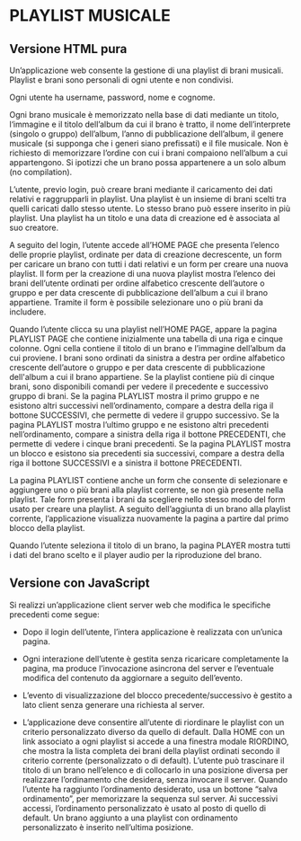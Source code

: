 # PLAYLIST MUSICALE

## Versione HTML pura

Un’applicazione web consente la gestione di una playlist di brani musicali. Playlist e brani sono personali di ogni utente e non condivisi.

Ogni utente ha username, password, nome e cognome.

Ogni brano musicale è memorizzato nella base di dati mediante un titolo, l‘immagine e il titolo dell’album da cui il brano è tratto, il nome dell’interprete (singolo o gruppo) dell’album, l’anno di pubblicazione dell’album, il genere musicale (si supponga che i generi siano prefissati) e il file musicale. Non è richiesto di memorizzare l’ordine con cui i brani compaiono nell’album a cui appartengono. Si ipotizzi che un brano possa appartenere a un solo album (no compilation).

L’utente, previo login, può creare brani mediante il caricamento dei dati relativi e raggrupparli in playlist. Una playlist è un insieme di brani scelti tra quelli caricati dallo stesso utente. Lo stesso brano può essere inserito in più playlist. Una playlist ha un titolo e una data di creazione ed è associata al suo creatore.

A seguito del login, l’utente accede all’HOME PAGE che presenta l’elenco delle proprie playlist, ordinate per data di creazione decrescente, un form per caricare un brano con tutti i dati relativi e un form per creare una nuova playlist. Il form per la creazione di una nuova playlist mostra l’elenco dei brani dell’utente ordinati per ordine alfabetico crescente dell’autore o gruppo e per data crescente di pubblicazione dell’album a cui il brano appartiene. Tramite il form è possibile selezionare uno o più brani da includere.

Quando l’utente clicca su una playlist nell’HOME PAGE, appare la pagina PLAYLIST PAGE che contiene inizialmente una tabella di una riga e cinque colonne. Ogni cella contiene il titolo di un brano e l’immagine dell’album da cui proviene. I brani sono ordinati da sinistra a destra per ordine alfabetico crescente dell’autore o gruppo e per data crescente di pubblicazione dell'album a cui il brano appartiene. Se la playlist contiene più di cinque brani, sono disponibili comandi per vedere il precedente e successivo gruppo di brani. Se la pagina PLAYLIST mostra il primo gruppo e ne esistono altri successivi nell’ordinamento, compare a destra della riga il bottone SUCCESSIVI, che permette di vedere il gruppo successivo. Se la pagina PLAYLIST mostra l’ultimo gruppo e ne esistono altri precedenti nell’ordinamento, compare a sinistra della riga il bottone PRECEDENTI, che permette di vedere i cinque brani precedenti. Se la pagina PLAYLIST mostra un blocco e esistono sia precedenti sia successivi, compare a destra della riga il bottone SUCCESSIVI e a sinistra il bottone PRECEDENTI.

La pagina PLAYLIST contiene anche un form che consente di selezionare e aggiungere uno o più brani alla playlist corrente, se non già presente nella playlist. Tale form presenta i brani da scegliere nello stesso modo del form usato per creare una playlist. A seguito dell’aggiunta di un brano alla playlist corrente, l’applicazione visualizza nuovamente la pagina a partire dal primo blocco della playlist.

Quando l’utente seleziona il titolo di un brano, la pagina PLAYER mostra tutti i dati del brano scelto e il player audio per la riproduzione del brano.

## Versione con JavaScript

Si realizzi un’applicazione client server web che modifica le specifiche precedenti come segue:

- Dopo il login dell’utente, l’intera applicazione è realizzata con un’unica pagina.

- Ogni interazione dell’utente è gestita senza ricaricare completamente la pagina, ma produce l’invocazione asincrona del server e l’eventuale modifica del contenuto da aggiornare a seguito dell’evento.

- L’evento di visualizzazione del blocco precedente/successivo è gestito a lato client senza generare una richiesta al server.

- L’applicazione deve consentire all’utente di riordinare le playlist con un criterio personalizzato diverso da quello di default. Dalla HOME con un link associato a ogni playlist si accede a una finestra modale RIORDINO, che mostra la lista completa dei brani della playlist ordinati secondo il criterio corrente (personalizzato o di default). L’utente può trascinare il titolo di un brano nell’elenco e di collocarlo in una posizione diversa per realizzare l’ordinamento che desidera, senza invocare il server. Quando l’utente ha raggiunto l’ordinamento desiderato, usa un bottone “salva ordinamento”, per memorizzare la sequenza sul server. Ai successivi accessi, l’ordinamento personalizzato è usato al posto di quello di default. Un brano aggiunto a una playlist con ordinamento personalizzato è inserito nell’ultima posizione.
